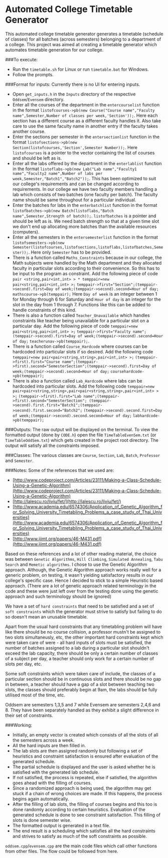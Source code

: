 # Automated College Timetable Generator
This automated college timetable generator generates a timetable (schedule of classes) for all batches (across semesters) belonging to a department of a college.
This project was aimed at creating a timetable generator which automates timetable generation for our college.

###To execute:
- Run the `timetable.sh` for Linux or run `timetable.bat` for Windows.
- Follow the prompts. 

###Format for inputs:
Currently there is no UI for entering inputs.

- Open `get_inputs.h` in the `Inputs` directory of the respective `Oddsem`/`Evensem` directory.
- Enter all the courses of the department in the `entercourselist` function in the format `listofcourses->pb(new Course("Course name","Faculty name",Semester,Number of classes per week,'Section'));`. Here each section has a different course as a different faculty handles it. Also take care to use the same faculty name in another entry if the faculty takes another course.
- Enter the sections per semester in the `entersectionlist` function in the format `listofsections->pb(new Section(listofcourses,'Section',Semester Number));`. Here `listofcourses` is a pointer to the vector containing the list of courses and should be left as is.
- Enter all the labs offered by the department in the `enterlablist` function in the format `listoflabs->pb(new Lab("Lab name","Faculty1 name","Faculty2 name",Number of labs per week,Semester,"Batch1","Batch2"));`. This has been optimized to suit our college's requirements and can be changed according to requirements. In our college we have two faculty members handling a lab which consists of two batches (one faculty per batch). The faculty name should be same throughout for a particular individual.
- Enter the batches for labs in the `enterbatchlist` function in the format `listofbatches->pb(new Batch(listoflabs,"Batch name",Semester,Strength of batch));`. `listofbatches` is a pointer and should be left as is. We need batch strength so that at a given time slot we don't end up allocating more batches than the available resources (computers).
- Enter all the semesters in the `entersemesterlist` function in the format `listofsemesters->pb(new Semester(listofcourses,listofsections,listoflabs,listofbatches,Semester));`. Here only `Semester` has to be provided.
- There is a function called `Maths_Constraints` because in our college, the Math subjects were handled by the Math department and they allocated faculty in particular slots according to their convenience. So this has to be input to the program as constraint. Add the following piece of code `pair <string,pair<int,int> > * temppair=new pair<string,pair<int,int> >;`
    `temppair->first="Section";(temppair->second).first=Day of week;(temppair->second).second=Hour of day;`
`mathscourse->pb(temppair);`
Here `Day of week` is an integer between 1 for Monday through 6 for Saturday and `Hour of day` is an integer for the slot in the day from 1 through 7.
Functions like this can be added to handle constraints of this kind.
- There is also a function called `Teacher_Unavailable` which handles constraints like teacher being unavailable for a particular slot on a particular day. Add the following piece of code `temppair=new pair<string,pair<int,int> >;`
`temppair->first="Faculty name";(temppair->second).first=Day of week;(temppair->second).second=Hour of day;`
`teacherunav->pb(temppair);`.
- There is a function called `Course_Hardcode` where courses can be hardcoded into particular slots if so desired. Add the following code `temppair=new pair<pair<string,string>,pair<int,int> >;`
    `(temppair->first).first="Course name";(temppair->first).second="SemesterSection";(temppair->second).first=Day of week;(temppair->second).second=Hour of day;`
    `coursehardcode->pb(temppair);`
- There is also a function called `Lab_Hardcode` where labs can be hardcoded into particular slots. Add the following code `temppair=new pair<pair<string,string>,pair<pair<string,string>,pair<int,int> > >;`
    `(temppair->first).first="Lab name";(temppair->first).second="SemesterSection";
    (temppair->second).first.first="Batch1";(temppair->second).first.second="Batch2";` `(temppair->second).second.first=Day of week;(temppair->second).second.second=Hour of day;`
    `labhardcode->pb(temppair);`

###Outputs:
The raw output will be displayed on the terminal.
To view the formatted output (done by `CODE.h`) open the file `TimeTableEvenSem.txt` (or `TimeTableOddSem.txt`) which gets created in the project root directory. The output will satisfy all the constraints imposed.

###Classes:
The various classes are `Course`, `Section`, `Lab`, `Batch`, `Professor` and `Semester`.

###Notes:
Some of the references that we used are:

- [http://www.codeproject.com/Articles/23111/Making-a-Class-Schedule-Using-a-Genetic-Algorithm](http://www.codeproject.com/Articles/23111/Making-a-Class-Schedule-Using-a-Genetic-Algorithm)
- [http://lalescu.ro/liviu/fet/](http://lalescu.ro/liviu/fet/)
- [http://www.academia.edu/6574306/Application_of_Genetic_Algorithm_for_Solving_University_Timetabling_Problems_a_case_study_of_Thai_Universities](http://www.academia.edu/6574306/Application_of_Genetic_Algorithm_for_Solving_University_Timetabling_Problems_a_case_study_of_Thai_Universities)
- [http://www.ijimt.org/papers/46-M431.pdf](http://www.ijimt.org/papers/46-M431.pdf)

Based on these references and a lot of other reading material, the choice was between `Genetic Algorithms`, `Hill Climbing`, `Simulated Annealing`, `Tabu Search` and `Memetic algorithms`. I chose to use the Genetic Algorithm approach. Although, the Genetic Algorithm approach works really well for a generic problem, on testing, it wasn't yielding satisfactory results in our college's specific case. Hence I decided to stick to a simple Heuristic based approach. (There are a lot of genetic approach related terminology in the code and these were just left over from the testing done using the genetic approach and such terminology should be ignored)

We have a set of `hard constraints` that need to be satisfied and a set of `soft constraints` which the generator must strive to satisfy but failing to do so doesn't mean an unusable timetable.

Apart from the usual hard constraints that any timetabling problem will have like there should be no course collision, a professor mustn't be assigned to two slots simultaneusly, etc, the other important hard constraints kept which were taken care of were - all hard inputs of slots must be satisfied, the number of batches assigned to a lab during a particular slot shouldn't exceed the lab capacity, there should be only a certain number of classes of a subject per day, a teacher should only work for a certain number of slots per day, etc.

Some soft constraints which were taken care of include, the classes of a particular section should be in continuous slots and there should be no gap in between, a teacher should have a gap of a slot between teaching two slots, the classes should preferably begin at 9am, the labs should be fully utilised most of the time, etc.

Oddsem are semesters 1,3,5 and 7 while Evensem are semesters 2,4,6 and 8. They have been separately handled as they exhibit a slight difference in their set of constraints.

###Working:
- Initially, an empty vector is created which consists of all the slots of all the semesters across a week.
- All the hard inputs are then filled in.
- The lab slots are then assigned randomly but following a set of heuristics and constraint satisfaction is ensured after evaluation of the generated schedule.
- The partial schedule is displayed and the user is asked whether he is satisfied with the generated lab schedule.
- If not satisfied, the process is repeated, else if satisfied, the algorithm goes ahead with the filling of courses.
- Since a randomized approach is being used, the algorithm may get stuck if a chain of wrong choices are made. If this happens, the process begins again automatically.
- After the filling of lab slots, the filling of courses begins and this too is done randomly according to certain heuristics. Evaluation of the generated schedule is done to see constraint satisfaction. This filling of slots is done semester wise.
- The formatted output is generated in a text file.
- The end result is a scheduling which satisfies all the hard constraints and strives to satisfy as much of the soft constraints as possible.

`oddsem.cpp`/`evensem.cpp` are the main code files which call other functions from other files. The flow could be followed from here.
 

